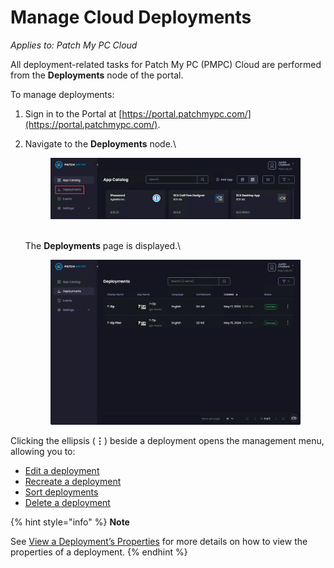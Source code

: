 # Manage Cloud Deployments

_Applies to: Patch My PC Cloud_

All deployment-related tasks for Patch My PC (PMPC) Cloud are performed from the **Deployments** node of the portal.

To manage deployments:

1. Sign in to the Portal at [https://portal.patchmypc.com/](https://portal.patchmypc.com/).
2.  Navigate to the **Deployments** node.\


    <figure><img src="/_images/gitbook/image%20%281457%29.png" alt="Navigating to the “Deployments” page"><figcaption></figcaption></figure>

    \
    The **Deployments** page is displayed.\


    <figure><img src="/_images/gitbook/image%20%281458%29.png" alt="The “Deployments” page"><figcaption></figcaption></figure>

Clicking the ellipsis (**⋮**) beside a deployment opens the management menu, allowing you to:

* [Edit a deployment](edit-a-cloud-deployment.md)
* [Recreate a deployment](recreate-a-cloud-deployment.md)
* [Sort deployments](sort-cloud-deployments.md)
* [Delete a deployment](delete-a-cloud-deployment.md)

{% hint style="info" %}
**Note**

See [View a Deployment’s Properties](view-a-cloud-deployments-properties.md) for more details on how to view the properties of a deployment.
{% endhint %}
